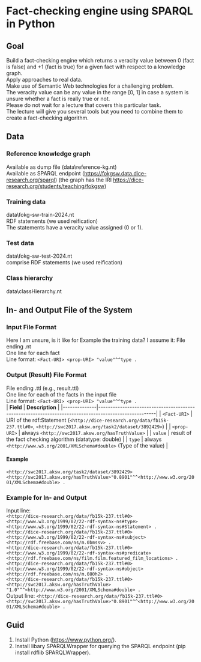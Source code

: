 # Fact-checking engine using SPARQL in Python

## Goal
Build a fact-checking engine which returns a veracity value between 0 (fact is false) and +1 (fact is true) for a given fact with respect to a knowledge graph.<br> 
Apply approaches to real data.<br>
Make use of Semantic Web technologies for a challenging problem.<br>
The veracity value can be any value in the range [0, 1] in case a system is unsure whether a fact is really true or not.<br>
Please do not wait for a lecture that covers this particular task. <br>
The lecture will give you several tools but you need to combine them to create a fact-checking algorithm.

## Data
### Reference knowledge graph
Available as dump file (data\reference-kg.nt)<br>
Available as SPARQL endpoint (https://fokgsw.data.dice-research.org/sparql) (the graph has the IRI https://dice-research.org/students/teaching/fokgsw)<br>

### Training data 
data\fokg-sw-train-2024.nt<br>
RDF statements (we used reification)<br>
The statements have a veracity value assigned (0 or 1).<br>

### Test data 
data\fokg-sw-test-2024.nt<br>
comprise RDF statements (we used reification)<br>

### Class hierarchy 
data\classHierarchy.nt<br>

## In- and Output File of the System
### Input File Format
Here I am unsure, is it like for Example the training data?
I assume it: 
File ending .nt<br>
One line for each fact<br>
Line format: `<Fact-URI> <prop-URI> "value"^^type .`<br>

### Output (Result) File Format
File ending .ttl (e.g., result.ttl)<br>
One line for each of the facts in the input file<br>
Line format: `<Fact-URI> <prop-URI> "value"^^type .`<br>
| **Field**    | **Description**                                                                                      |
|--------------|------------------------------------------------------------------------------------------------------|
| `<Fact-URI>` | URI of the rdf:Statement (`<http://dice-research.org/data/fb15k-237.ttl#0>`, `<http://swc2017.aksw.org/task2/dataset/3892429>`) |
| `<prop-URI>` | always `<http://swc2017.aksw.org/hasTruthValue>`                                                     |
| `value`      | result of the fact checking algorithm (datatype: double)                                             |
| `type`       | always `<http://www.w3.org/2001/XMLSchema#double>` (Type of the value)                               |

#### Example
`<http://swc2017.aksw.org/task2/dataset/3892429><http://swc2017.aksw.org/hasTruthValue>"0.8901"^^<http://www.w3.org/2001/XMLSchema#double> .`

### Example for In- and Output
Input line: <br>
`<http://dice-research.org/data/fb15k-237.ttl#0> <http://www.w3.org/1999/02/22-rdf-syntax-ns#type> <http://www.w3.org/1999/02/22-rdf-syntax-ns#Statement> .`<br>
`<http://dice-research.org/data/fb15k-237.ttl#0> <http://www.w3.org/1999/02/22-rdf-syntax-ns#subject> <http://rdf.freebase.com/ns/m.0bmssv> .`<br>
`<http://dice-research.org/data/fb15k-237.ttl#0> <http://www.w3.org/1999/02/22-rdf-syntax-ns#predicate> <http://rdf.freebase.com/ns/film.film.featured_film_locations> .`<br>
`<http://dice-research.org/data/fb15k-237.ttl#0> <http://www.w3.org/1999/02/22-rdf-syntax-ns#object> <http://rdf.freebase.com/ns/m.080h2> .`<br>
`<http://dice-research.org/data/fb15k-237.ttl#0> <http://swc2017.aksw.org/hasTruthValue> "1.0"^^<http://www.w3.org/2001/XMLSchema#double> .`<br>
Output line: `<http://dice-research.org/data/fb15k-237.ttl#0> <http://swc2017.aksw.org/hasTruthValue>"0.8901"^^<http://www.w3.org/2001/XMLSchema#double> .`<br>

## Guid 
1. Install Python (https://www.python.org/).
2. Install libary SPARQLWrapper for querying the SPARQL endpoint (pip install rdflib SPARQLWrapper).